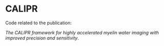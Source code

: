 # CALIPR
Code related to the publication: 

*The CALIPR framework for highly accelerated myelin water imaging with improved precision and sensitivity*. 

<!-- https://www.nature.com/articles/s41598-020-79540-3


<img width="1280" alt="GitHug_Image2" src="https://user-images.githubusercontent.com/24612184/119878439-f6595980-bede-11eb-82cd-3935c21a191d.png">


DOI for this example code:

[![DOI](https://zenodo.org/badge/DOI/10.5281/zenodo.4067132.svg)](https://doi.org/10.5281/zenodo.4067132)



The structural template, quantitative myelin water imaging atlases, tissue segmentations, and regions of interest generated and analyzed in the study are available here: 

[![DOI](https://zenodo.org/badge/DOI/10.5281/zenodo.4067119.svg)](https://doi.org/10.5281/zenodo.4067119)



The structural template and myelin atlas will soon be available to be viewed interactively at: https://www.msmri.com/brain-atlases/


## ANTs Installation
The pipeline used the Advanced Normalization Tools software (https://github.com/ANTsX/ANTs). Instructions for compiling and setting up ANTs can be found here:

https://github.com/ANTsX/ANTs/wiki/Compiling-ANTs-on-Linux-and-Mac-OS


## FSL Installation
The script also uses some generic functions from FSL, which can be called after installation of FSL, as detailed here:

https://fsl.fmrib.ox.ac.uk/fsl/fslwiki/FslInstallation

or can be replaced with an ANTs equivalent (usually via the *ImageMath* command).


## Myelin Water Imaging Analysis
Access to the myelin water imaging analysis software used can be requested from the following page:

https://mriresearch.med.ubc.ca/news-projects/myelin-water-fraction/ -->
